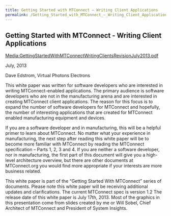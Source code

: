 ```yaml
---
title: Getting Started with MTConnect – Writing Client Applications
permalink: /Getting_Started_with_MTConnect_–_Writing_Client_Applications/
---
```


## Getting Started with MTConnect - Writing Client Applications

[Media:GettingStartedWithMTConnectWritingClientsRevisionJuly2013.pdf](/Media:GettingStartedWithMTConnectWritingClientsRevisionJuly2013.pdf "wikilink")

July, 2013

Dave Edstrom, Virtual Photons Electrons

This white paper was written for software developers who are interested
in writing MTConnect-enabled applications. The primary audience is
software developers who are not in the manufacturing arena and are
interested in creating MTConnect client applications. The reason for
this focus is to expand the number of software developers for MTConnect
and hopefully, the number of interesting applications that are created
for MTConnect enabled manufacturing equipment and devices.

If you are a software developer and in manufacturing, this will be a
helpful primer to learn about MTConnect. No matter what your experience
in manufacturing, the next step after reading this white paper will be
to become more familiar with MTConnect by reading the MTConnect
specification – Parts 1, 2, 3 and 4. If you are neither a software
developer, nor in manufacturing, the first part of this document will
give you a high-level architecture overview, but there are other
documents at MTConnect.org you would find more appropriate if your
interests are more business related.

This white paper is part of the “Getting Started With MTConnect” series
of documents. Please note this white paper will be receiving additional
updates and clarifications. The current MTConnect spec is version 1.2
The release date of this white paper is July 17th, 2013. Most of the
graphics in this presentation come from slides created by me or Will
Sobel, Chief Architect of MTConnect and President of System Insights.
